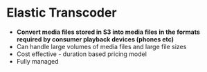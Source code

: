 # Elastic Transcoder
- **Convert media files stored in S3 into media files in the formats required by consumer playback devices (phones etc)**
- Can handle large volumes of media files and large file sizes
- Cost effective - duration based pricing model
- Fully managed